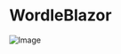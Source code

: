 ﻿# WordleBlazor
![Image](![Wordle](https://user-images.githubusercontent.com/70604742/186184787-c5046ca7-cb82-4bfa-abce-5a3be9c78ff3.PNG))

